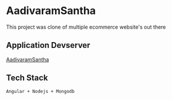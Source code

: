 # AadivaramSantha

This project was clone of multiple ecommerce website's out there

## Application Devserver 

[AadivaramSantha](https://shivaji33.github.io/e-commerce-UI/home)

## Tech Stack
`Angular + Nodejs + Mongodb`

